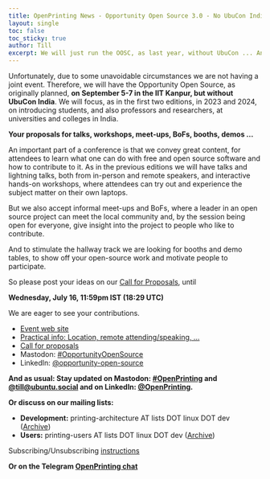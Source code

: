```yaml
---
title: OpenPrinting News - Opportunity Open Source 3.0 - No UbuCon India co-hosted with us
layout: single
toc: false
toc_sticky: true
author: Till
excerpt: We will just run the OOSC, as last year, without UbuCon ... And we need more session proposals ...
---
```

Unfortunately, due to some unavoidable circumstances we are not having a joint event. Therefore, we will have the Opportunity Open Source, as originally planned, **on September 5-7 in the IIT Kanpur, but without UbuCon India**. We will focus, as in the first two editions, in 2023 and 2024, on introducing students, and also professors and researchers, at universities and colleges in India.

**Your proposals for talks, workshops, meet-ups, BoFs, booths, demos ...**

An important part of a conference is that we convey great content, for attendees to learn what one can do with free and open source software and how to contribute to it. As in the previous editions we will have talks and lightning talks, both from in-person and remote speakers, and interactive hands-on workshops, where attendees can try out and experience the subject matter on their own laptops.

But we also accept informal meet-ups and BoFs, where a leader in an open source project can meet the local community and, by the session being open for everyone, give insight into the project to people who like to contribute.

And to stimulate the hallway track we are looking for booths and demo tables, to show off your open-source work and motivate people to participate.

So please post your ideas on our [Call for Proposals](https://events.canonical.com/event/134/abstracts/), until

**Wednesday, July 16, 11:59pm IST (18:29 UTC)**

We are eager to see your contributions.

- [Event web site](https://oosc3ubucon.netlify.app/)
- [Practical info: Location, remote attending/speaking, ...](https://events.canonical.com/event/134/)
- [Call for proposals](https://events.canonical.com/event/134/abstracts/)
- Mastodon: [#OpportunityOpenSource](https://ubuntu.social/tags/OpportunityOpenSource)
- LinkedIn: [@opportunity-open-source](https://www.linkedin.com/company/opportunity-open-source/)


**And as usual: Stay updated on Mastodon: [#OpenPrinting](https://ubuntu.social/tags/OpenPrinting) and [@till@ubuntu.social](https://ubuntu.social/@till) and on LinkedIn: [@OpenPrinting](https://www.linkedin.com/company/openprinting/).**

**Or discuss on our mailing lists:**
- **Development:** printing-architecture AT lists DOT linux DOT dev ([Archive](https://lore.kernel.org/printing-architecture/))
- **Users:** printing-users AT lists DOT linux DOT dev ([Archive](https://lore.kernel.org/printing-users/))

Subscribing/Unsubscribing [instructions](https://subspace.kernel.org/subscribing.html)

**Or on the Telegram [OpenPrinting chat](https://t.me/+RizBbjXz4uU2ZWM1)**

